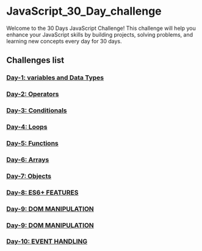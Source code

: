 # JavaScript_30_Day_challenge

Welcome to the 30 Days JavaScript Challenge! This challenge will help you enhance your JavaScript skills by building projects, solving problems, and learning new concepts every day for 30 days.

## Challenges list 

### [Day-1: variables and Data Types](https://github.com/SURENDRA-BABU-VUNNAM/JavaScript-30-Day-challenge/tree/main/Day_1_variables_and_data_types)

### [Day-2: Operators](https://github.com/SURENDRA-BABU-VUNNAM/JavaScript-30-Day-challenge/tree/main/Day_2_operators)

### [Day-3: Conditionals](https://github.com/SURENDRA-BABU-VUNNAM/JavaScript-30-Day-challenge/tree/main/Day_3_conditionals)

### [Day-4: Loops](https://github.com/SURENDRA-BABU-VUNNAM/JavaScript-30-Day-challenge/tree/main/Day_4_loops)

### [Day-5: Functions](https://github.com/SURENDRA-BABU-VUNNAM/JavaScript-30-Day-challenge/tree/main/Day_5_functions)

### [Day-6: Arrays](https://github.com/SURENDRA-BABU-VUNNAM/JavaScript-30-Day-challenge/tree/main/Day_6_arrays)

### [Day-7: Objects](https://github.com/SURENDRA-BABU-VUNNAM/JavaScript-30-Day-challenge/tree/main/Day_7_objects) 

### [Day-8: ES6+ FEATURES](https://github.com/SURENDRA-BABU-VUNNAM/JavaScript-30-Day-challenge/tree/main/Day_8_ES6P_features) 

### [Day-9: DOM MANIPULATION](https://github.com/SURENDRA-BABU-VUNNAM/JavaScript-30-Day-challenge/tree/main/Day_9_dom_manipulation) 

### [Day-9: DOM MANIPULATION](https://github.com/SURENDRA-BABU-VUNNAM/JavaScript-30-Day-challenge/tree/main/Day_9_dom_manipulation) 

### [Day-10: EVENT HANDLING](https://github.com/SURENDRA-BABU-VUNNAM/JavaScript-30-Day-challenge/tree/main/Day_10_event_handling) 
